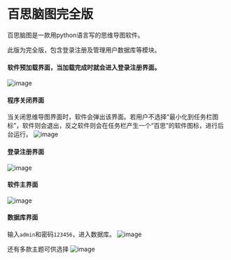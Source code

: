 # 百思脑图完全版

百思脑图是一款用python语言写的思维导图软件。

此版为完全版，包含登录注册及管理用户数据库等模块。

#### 软件预加载界面，当加载完成时就会进入登录注册界面。
![image](https://github.com/MarsperL/baisi-Brainmap/assets/81470896/83b2513a-8a40-4f58-9e1e-960cc1fc1277)


#### 程序关闭界面

当关闭思维导图界面时，软件会弹出该界面。若用户不选择“最小化到任务栏图标”，软件则会退出，反之软件则会在任务栏产生一个“百思”的软件图标，进行后台运行。
![image](https://github.com/MarsperL/baisi-Brainmap/assets/81470896/7a4211e8-47d0-456b-b318-1b63c64dabe7)

#### 登录注册界面
![image](https://github.com/MarsperL/baisi-Brainmap/assets/81470896/2a6cd7f2-d64b-4ce2-aec7-495e87c55fac)


#### 软件主界面

![image](https://github.com/MarsperL/baisi-Brainmap/assets/81470896/04f032f6-09d5-4ca2-ab2e-72bf8b5fc314)

#### 数据库界面

输入`admin`和密码`123456`，进入数据库。
![image](https://github.com/MarsperL/baisi-Brainmap/assets/81470896/94ae9896-7711-4858-93f1-6c749a4e9b3a)


还有多款主题可供选择
![image](https://github.com/MarsperL/baisi-Brainmap/assets/81470896/f7e8e29e-a07f-492c-8066-713f510ed6ba)

